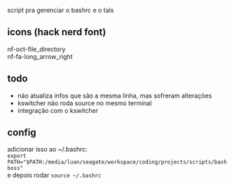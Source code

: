 script pra gerenciar o bashrc e o tals

## icons (hack nerd font)
nf-oct-file_directory<br>
nf-fa-long_arrow_right

## todo
- não atualiza infos que são a mesma linha, mas sofreram alterações
- kswitcher não roda source no mesmo terminal
- integração com o kswitcher

## config
adicionar isso ao ~/.bashrc:<br>
`export PATH="$PATH:/media/luan/seagate/workspace/coding/projects/scripts/bashboss"`<br>
e depois rodar `source ~/.bashrc`